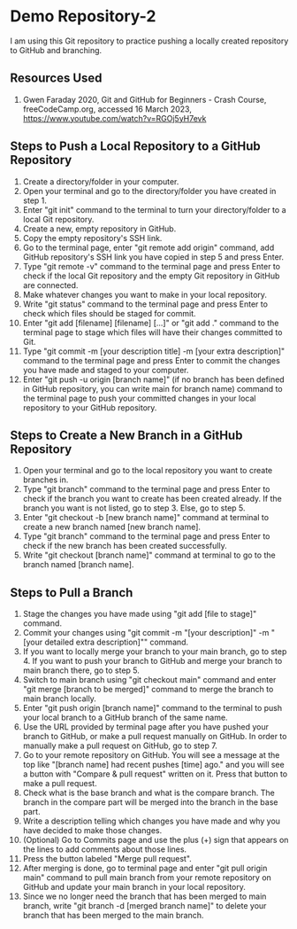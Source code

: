 # Demo Repository-2

I am using this Git repository to practice pushing a locally created repository to GitHub and branching.

## Resources Used

1. Gwen Faraday 2020, Git and GitHub for Beginners - Crash Course, freeCodeCamp.org, accessed 16 March 2023, <https://www.youtube.com/watch?v=RGOj5yH7evk>

## Steps to Push a Local Repository to a GitHub Repository

1. Create a directory/folder in your computer.
2. Open your terminal and go to the directory/folder you have created in step 1.
3. Enter "git init" command to the terminal to turn your directory/folder to a local Git repository.
4. Create a new, empty repository in GitHub.
5. Copy the empty repository's SSH link.
6. Go to the terminal page, enter "git remote add origin" command, add GitHub repository's SSH link you have copied in step 5 and press Enter.
7. Type "git remote -v" command to the terminal page and press Enter to check if the local Git repository and the empty Git repository in GitHub are connected.
8. Make whatever changes you want to make in your local repository.
9. Write "git status" command to the terminal page and press Enter to check which files should be staged for commit.
10. Enter "git add [filename] [filename] [...]" or "git add ." command to the terminal page to stage which files will have their changes committed to Git.
11. Type "git commit -m [your description title] -m [your extra description]" command to the terminal page and press Enter to commit the changes you have made and staged to your computer.
12. Enter "git push -u origin [branch name]" (if no branch has been defined in GitHub repository, you can write main for branch name) command to the terminal page to push your committed changes in your local repository to your GitHub repository.

## Steps to Create a New Branch in a GitHub Repository

1. Open your terminal and go to the local repository you want to create branches in.
2. Type "git branch" command to the terminal page and press Enter to check if the branch you want to create has been created already. If the branch you want is not listed, go to step 3. Else, go to step 5.
3. Enter "git checkout -b [new branch name]" command at terminal to create a new branch named [new branch name].
4. Type "git branch" command to the terminal page and press Enter to check if the new branch has been created successfully.
5. Write "git checkout [branch name]" command at terminal to go to the branch named [branch name].

## Steps to Pull a Branch

1. Stage the changes you have made using "git add [file to stage]" command.
2. Commit your changes using "git commit -m "[your description]" -m "[your detailed extra description]"" command.
3. If you want to locally merge your branch to your main branch, go to step 4. If you want to push your branch to GitHub and merge your branch to main branch there, go to step 5.
4. Switch to main branch using "git checkout main" command and enter "git merge [branch to be merged]" command to merge the branch to main branch locally.
5. Enter "git push origin [branch name]" command to the terminal to push your local branch to a GitHub branch of the same name.
6. Use the URL provided by terminal page after you have pushed your branch to GitHub, or make a pull request manually on GitHub. In order to manually make a pull request on GitHub, go to step 7.
7. Go to your remote repository on GitHub. You will see a message at the top like "[branch name] had recent pushes [time] ago." and you will see a button with "Compare & pull request" written on it. Press that button to make a pull request.
8. Check what is the base branch and what is the compare branch. The branch in the compare part will be merged into the branch in the base part.
9. Write a description telling which changes you have made and why you have decided to make those changes.
10. (Optional) Go to Commits page and use the plus (+) sign that appears on the lines to add comments about those lines.
11. Press the button labeled "Merge pull request".
12. After merging is done, go to terminal page and enter "git pull origin main" command to pull main branch from your remote repository on GitHub and update your main branch in your local repository.
13. Since we no longer need the branch that has been merged to main branch, write "git branch -d [merged branch name]" to delete your branch that has been merged to the main branch.
